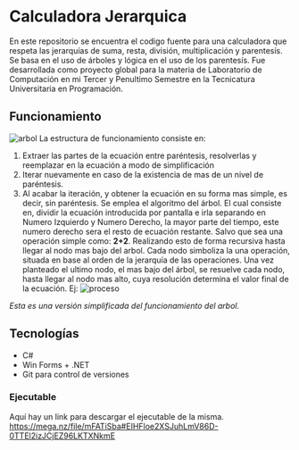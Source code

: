 # Calculadora Jerarquica 
En este repositorio se encuentra el codigo fuente para una calculadora que respeta las jerarquías de suma, resta, división, multiplicación y parentesís. Se basa en el uso de árboles y lógica en el uso de los parentesís. Fue desarrollada como proyecto global para la materia de Laboratorio de Computación en mi Tercer y Penultimo Semestre en la Tecnicatura Universitaria en Programación.

## Funcionamiento
![arbol](https://user-images.githubusercontent.com/100171822/204065066-5fbe7ab5-fa53-4d26-b0d8-0f82f67606f2.jpg)
La estructura de funcionamiento consiste en:
1. Extraer las partes de la ecuación entre paréntesis, resolverlas y reemplazar en la ecuación a modo de simplificación
2. Iterar nuevamente en caso de la existencia de mas de un nivel de paréntesis.
3. Al acabar la iteración, y obtener la ecuación en su forma mas simple, es decir, sin paréntesis. Se emplea el algoritmo del árbol. El cual consiste en, dividir la ecuación introducida por pantalla e irla separando en Numero Izquierdo y Numero Derecho, la mayor parte del tiempo, este numero derecho sera el resto de ecuación restante. Salvo que sea una operación simple como: **2+2**. Realizando esto de forma recursiva hasta llegar al nodo mas bajo del arbol. 
Cada nodo simboliza la una operación, situada en base al orden de la jerarquía de las operaciones. Una vez planteado el ultimo nodo, el mas bajo del árbol, se resuelve cada nodo, hasta llegar al nodo mas alto, cuya resolución determina el valor final de la ecuación.
Ej: 
![proceso](https://user-images.githubusercontent.com/100171822/204339436-93c47c55-539d-4014-b27c-f3046a2e030e.jpg)

_Esta es una versión simplificada del funcionamiento del arbol._

## Tecnologías
- C#
- Win Forms + .NET
- Git para control de versiones

### Ejecutable
Aquí hay un link para descargar el ejecutable de la misma.
https://mega.nz/file/mFATiSba#EIHFloe2XSJuhLmV86D-0TTEl2izJCjEZ96LKTXNkmE

